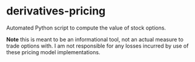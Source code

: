 # derivatives-pricing
Automated Python script to compute the value of stock options.

**Note** this is meant to be an informational tool, not an actual measure to trade options with. I am not responsible for any losses incurred by use of these pricing model implementations.
